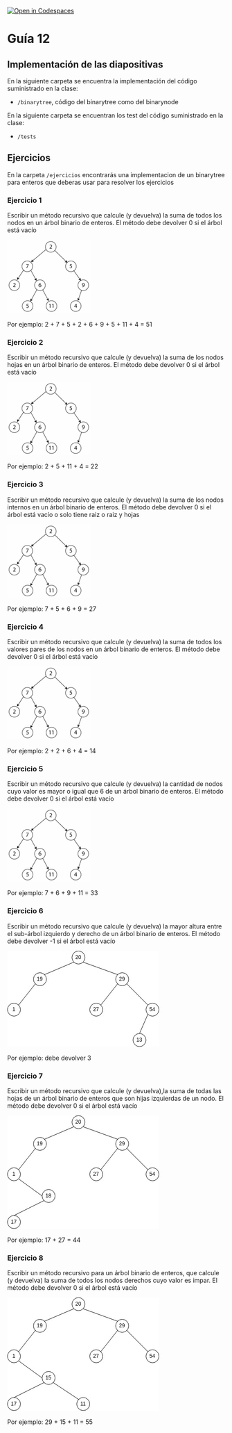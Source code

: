 [![Open in Codespaces](https://classroom.github.com/assets/launch-codespace-7f7980b617ed060a017424585567c406b6ee15c891e84e1186181d67ecf80aa0.svg)](https://classroom.github.com/open-in-codespaces?assignment_repo_id=11119683)
# Guía 12
## Implementación de las diapositivas

En la siguiente carpeta se encuentra la implementación del código suministrado en la clase:

- `/binarytree`, código del binarytree como del binarynode

En la siguiente carpeta se encuentran los test del código suministrado en la clase:

- `/tests`

## Ejercicios

En la carpeta `/ejercicios` encontrarás una implementacion de un binarytree para enteros que deberas usar para resolver los ejercicios


### Ejercicio 1
Escribir un método recursivo que calcule (y devuelva) la suma de todos los nodos en un árbol binario de enteros. El método debe devolver 0 si el árbol está vacío

![](imagenes/tree.png)

Por ejemplo: 2 + 7 + 5 + 2 + 6 + 9 + 5 + 11 + 4 =  51

### Ejercicio 2
Escribir un método recursivo que calcule (y devuelva) la suma de los nodos hojas en un árbol binario de enteros. El método debe devolver 0 si el árbol está vacío

![](imagenes/tree.png)

Por ejemplo: 2 + 5 + 11 + 4 =  22

### Ejercicio 3
Escribir un método recursivo que calcule (y devuelva) la suma de los nodos internos en un árbol binario de enteros. El método debe devolver 0 si el árbol está vacío o solo tiene raiz o raiz y hojas

![](imagenes/tree.png)

Por ejemplo: 7 + 5 + 6 + 9 =  27

### Ejercicio 4
Escribir un método recursivo que calcule (y devuelva) la suma de todos los valores pares de los nodos en un árbol binario de enteros. El método debe devolver 0 si el árbol está vacío

![](imagenes/tree.png)

Por ejemplo: 2 + 2 + 6 + 4 =  14

### Ejercicio 5
Escribir un método recursivo que calcule (y devuelva) la cantidad de nodos cuyo valor es mayor o igual que 6 de un árbol binario de enteros. El método debe devolver 0 si el árbol está vacío

![](imagenes/tree.png)

Por ejemplo: 7 + 6 + 9 + 11 =  33

### Ejercicio 6
Escribir un método recursivo que calcule (y devuelva) la mayor altura entre el sub-árbol izquierdo y derecho de un árbol binario de enteros. El método debe devolver -1 si el árbol está vacío

![](imagenes/ejer6.jpg)

Por ejemplo: debe devolver 3

### Ejercicio 7
Escribir un método recursivo que calcule (y devuelva),la suma de todas las hojas de un árbol binario de enteros que son hijas izquierdas de un nodo. El método debe devolver 0 si el árbol está vacío

![](imagenes/ejer7.jpg)

Por ejemplo: 17 + 27 = 44

### Ejercicio 8

Escribir un método recursivo para un árbol binario de enteros, que calcule (y devuelva) la suma de todos los nodos derechos cuyo valor es impar. El método debe devolver 0 si el árbol está vacío

![](imagenes/ejer8.jpg)

Por ejemplo: 29 + 15 + 11 = 55
